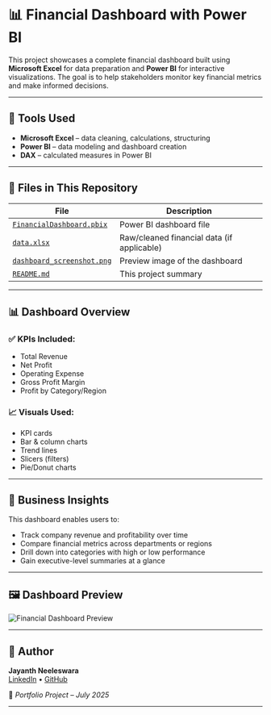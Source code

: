 # 📊 Financial Dashboard with Power BI

This project showcases a complete financial dashboard built using **Microsoft Excel** for data preparation and **Power BI** for interactive visualizations. The goal is to help stakeholders monitor key financial metrics and make informed decisions.

---

## 🧰 Tools Used
- **Microsoft Excel** – data cleaning, calculations, structuring
- **Power BI** – data modeling and dashboard creation
- **DAX** – calculated measures in Power BI

---

## 📁 Files in This Repository
| File | Description |
|------|-------------|
| [`FinancialDashboard.pbix` ](https://github.com/Jayanth-0510/Financial-Dashboard-Powerbi/blob/main/FinancialDashboard.pbix)| Power BI dashboard file |
| [`data.xlsx`](https://github.com/Jayanth-0510/Financial-Dashboard-Powerbi/blob/main/FinancialDatabase.xlsx) | Raw/cleaned financial data (if applicable) |
| [`dashboard_screenshot.png`](https://github.com/Jayanth-0510/Financial-Dashboard-Powerbi/blob/main/Financial_Dashboard_Screenshot.png) | Preview image of the dashboard |
| [`README.md`](https://github.com/Jayanth-0510/Financial-Dashboard-Powerbi/blob/main/README.md) | This project summary |

---

## 📊 Dashboard Overview

### ✅ KPIs Included:
- Total Revenue
- Net Profit
- Operating Expense
- Gross Profit Margin
- Profit by Category/Region

### 📈 Visuals Used:
- KPI cards
- Bar & column charts
- Trend lines
- Slicers (filters)
- Pie/Donut charts

---

## 💼 Business Insights
This dashboard enables users to:
- Track company revenue and profitability over time
- Compare financial metrics across departments or regions
- Drill down into categories with high or low performance
- Gain executive-level summaries at a glance

---

## 🖼️ Dashboard Preview

![Financial Dashboard Preview]([dashboard_screenshot.png](https://github.com/Jayanth-0510/Financial-Dashboard-Powerbi/blob/main/Financial_Dashboard_Screenshot.png))

---

## 👤 Author
**Jayanth Neeleswara**  
[LinkedIn](https://www.linkedin.com/in/neeleswara-jayanth/) • [GitHub](https://github.com/)

📅 *Portfolio Project – July 2025*

---



